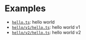 # Examples
- [`hello.ts`](hello.ts): hello world
- [`hello/v1/hello.ts`](hello/v1/hello.ts): hello world v1
- [`hello/v2/hello.ts`](hello/v2/hello.ts): hello world v2